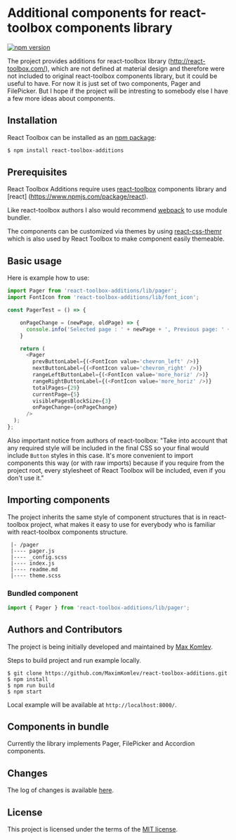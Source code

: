 # Additional components for react-toolbox components library

[![npm version](https://img.shields.io/badge/npm-v1.3.0-blue.svg?style=flat-square)](https://www.npmjs.org/package/react-toolbox-additions)

The project provides additions for react-toolbox library (http://react-toolbox.com/),
which are not defined at material design and therefore were not included to original react-toolbox components library,
but it could be useful to have. For now it is just set of two components, Pager and FilePicker. 
But I hope if the project will be intresting to somebody else I have a few more ideas about components.

## Installation

React Toolbox can be installed as an [npm package](https://www.npmjs.org/package/react-toolbox-additions):

```bash
$ npm install react-toolbox-additions
```
## Prerequisites

React Toolbox Additions require uses [react-toolbox](https://www.npmjs.com/package/react-toolbox) components library and [react] (https://www.npmjs.com/package/react).

Like react-toolbox authors I also would recommend [webpack](https://webpack.github.io/) to use module bundler.

The components can be customized via themes by using [react-css-themr](https://github.com/javivelasco/react-css-themr) which is also used by React Toolbox to make component easily themeable.

## Basic usage

Here is example how to use:

```js
import Pager from 'react-toolbox-additions/lib/pager';
import FontIcon from 'react-toolbox-additions/lib/font_icon';

const PagerTest = () => {

    onPageChange = (newPage, oldPage) => {
      console.info('Selected page : ' + newPage + ', Previous page: ' + oldPage);
    }

    return (
      <Pager 
        prevButtonLabel={(<FontIcon value='chevron_left' />)}
        nextButtonLabel={(<FontIcon value='chevron_right' />)}
        rangeLeftButtonLabel={(<FontIcon value='more_horiz' />)}
        rangeRightButtonLabel={(<FontIcon value='more_horiz' />)}
        totalPages={29}
        currentPage={5}
        visiblePagesBlockSize={3}
        onPageChange={onPageChange}
      />
  );
};
```

Also important notice from authors of react-toolbox:
"Take into account that any required style will be included in the final CSS so your final would include `Button` styles in this case. It's more convenient to import components this way (or with raw imports) because if you require from the project root, every stylesheet of React Toolbox will be included, even if you don't use it."

## Importing components

The project inherits the same style of component structures that is in react-toolbox project, what makes it easy to use for everybody who is familiar with react-toolbox components structure.
```
 |- /pager
 |---- pager.js
 |---- _config.scss
 |---- index.js
 |---- readme.md
 |---- theme.scss
```

### Bundled component

```js
import { Pager } from 'react-toolbox-additions/lib/pager';
```

## Authors and Contributors

The project is being initially developed and maintained by [Max Komlev](https://github.com/MaximKomlev).

Steps to build project and run example locally.

```
$ git clone https://github.com/MaximKomlev/react-toolbox-additions.git
$ npm install
$ npm run build
$ npm start
```

Local example will be available at `http://localhost:8000/`.

## Components in bundle

Currently the library implements Pager, FilePicker and Accordion components.

## Changes

The log of changes is available [here](https://github.com/MaximKomlev/react-toolbox-additions/blob/master/changelog.md).


## License

This project is licensed under the terms of the [MIT license](https://github.com/MaximKomlev/react-toolbox-additions/blob/master/LICENSE).
